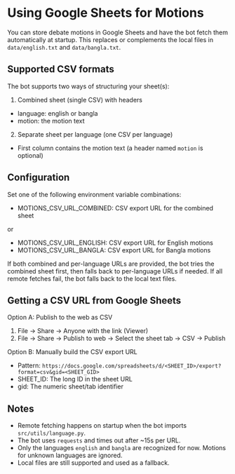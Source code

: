 # Using Google Sheets for Motions

You can store debate motions in Google Sheets and have the bot fetch them automatically at startup. This replaces or complements the local files in `data/english.txt` and `data/bangla.txt`.

## Supported CSV formats

The bot supports two ways of structuring your sheet(s):

1) Combined sheet (single CSV) with headers
- language: english or bangla
- motion: the motion text

2) Separate sheet per language (one CSV per language)
- First column contains the motion text (a header named `motion` is optional)

## Configuration

Set one of the following environment variable combinations:

- MOTIONS_CSV_URL_COMBINED: CSV export URL for the combined sheet

or

- MOTIONS_CSV_URL_ENGLISH: CSV export URL for English motions
- MOTIONS_CSV_URL_BANGLA: CSV export URL for Bangla motions

If both combined and per-language URLs are provided, the bot tries the combined sheet first, then falls back to per-language URLs if needed. If all remote fetches fail, the bot falls back to the local text files.

## Getting a CSV URL from Google Sheets

Option A: Publish to the web as CSV
1. File → Share → Anyone with the link (Viewer)
2. File → Share → Publish to web → Select the sheet tab → CSV → Publish

Option B: Manually build the CSV export URL
- Pattern: `https://docs.google.com/spreadsheets/d/<SHEET_ID>/export?format=csv&gid=<SHEET_GID>`
- SHEET_ID: The long ID in the sheet URL
- gid: The numeric sheet/tab identifier

## Notes

- Remote fetching happens on startup when the bot imports `src/utils/language.py`.
- The bot uses `requests` and times out after ~15s per URL.
- Only the languages `english` and `bangla` are recognized for now. Motions for unknown languages are ignored.
- Local files are still supported and used as a fallback.
